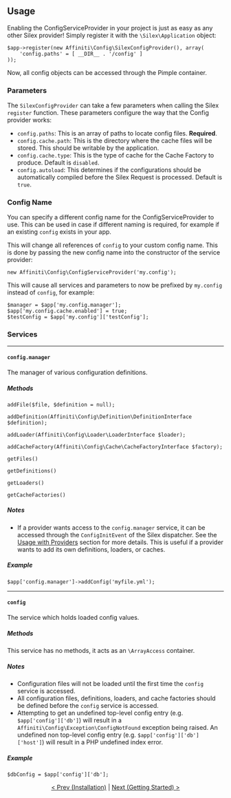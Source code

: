 ## Usage

Enabling the ConfigServiceProvider in your project is just as easy as any other Silex provider!  Simply register it with the `\Silex\Application` object:

    $app->register(new Affiniti\Config\SilexConfigProvider(), array(
        'config.paths' = [ __DIR__ . '/config' ]
    ));

Now, all config objects can be accessed through the Pimple container.

### Parameters

The `SilexConfigProvider` can take a few parameters when calling the Silex `register` function.  These parameters configure the way that the Config provider works:

- `config.paths`: This is an array of paths to locate config files.  **Required**.
- `config.cache.path`: This is the directory where the cache files will be stored.  This should be writable by the application.
- `config.cache.type`: This is the type of cache for the Cache Factory to produce.  Default is `disabled`.
- `config.autoload`: This determines if the configurations should be automatically compiled before the Silex Request is processed.  Default is `true`.

### Config Name

You can specify a different config name for the ConfigServiceProvider to use.  This can be used in case if different naming is required, for example if an existing `config` exists in your app.  

This will change all references of `config` to your custom config name.  This is done by passing the new config name into the constructor of the service provider:

	new Affiniti\Config\ConfigServiceProvider('my.config');

This will cause all services and parameters to now be prefixed by `my.config` instead of `config`, for example:

    $manager = $app['my.config.manager'];
	$app['my.config.cache.enabled'] = true;
    $testConfig = $app['my.config']['testConfig'];

### Services

---
#### `config.manager` 

The manager of various configuration definitions.

##### Methods

`addFile($file, $definition = null);`

`addDefinition(Affiniti\Config\Definition\DefinitionInterface $definition);`

`addLoader(Affiniti\Config\Loader\LoaderInterface $loader);`

`addCacheFactory(Affiniti\Config\Cache\CacheFactoryInterface $factory);`

`getFiles()`

`getDefinitions()`

`getLoaders()`

`getCacheFactories()`

##### Notes
- If a provider wants access to the `config.manager` service, it can be accessed through the `ConfigInitEvent` of the Silex dispatcher.  See the [Usage with Providers](providers.md) section for more details.  This is useful if a provider wants to add its own definitions, loaders, or caches.

##### Example
  `$app['config.manager']->addConfig('myfile.yml');` 

---
#### `config`
The service which holds loaded config values.  

##### Methods

This service has no methods, it acts as an `\ArrayAccess` container.

##### Notes
- Configuration files will not be loaded until the first time the `config` service is accessed.
- All configuration files, definitions, loaders, and cache factories should be defined before the `config` service is accessed.
- Attempting to get an undefined top-level config entry (e.g. `$app['config']['db']`) will result in a `Affiniti\Config\Exception\ConfigNotFound` exception being raised.  An undefined non top-level config entry (e.g. `$app['config']['db']['host']`) will result in a PHP  undefined index error.

##### Example
`$dbConfig = $app['config']['db'];`

<p />

<div style="text-align:center">
  <a href="installation.md">&lt; Prev (Installation)</a> | <a href="getting-started.md">Next (Getting Started) &gt;</a>
</div>